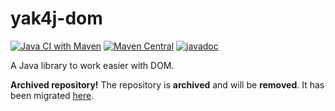 # yak4j-dom

[![Java CI with Maven](https://github.com/ngeor/yak4j-dom/actions/workflows/maven.yml/badge.svg)](https://github.com/ngeor/yak4j-dom/actions/workflows/maven.yml)
[![Maven Central](https://img.shields.io/maven-central/v/com.github.ngeor/yak4j-dom.svg?label=Maven%20Central)](https://search.maven.org/search?q=g:%22com.github.ngeor%22%20AND%20a:%22yak4j-dom%22)
[![javadoc](https://javadoc.io/badge2/com.github.ngeor/yak4j-dom/javadoc.svg)](https://javadoc.io/doc/com.github.ngeor/yak4j-dom)

A Java library to work easier with DOM.

**Archived repository!**
The repository is **archived** and will be **removed**.
It has been migrated [here](https://github.com/ngeor/kamino/tree/master/libs/yak4j-dom).

